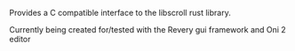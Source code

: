 Provides a C compatible interface to the libscroll rust library.

Currently being created for/tested with the Revery gui framework and Oni 2 editor
